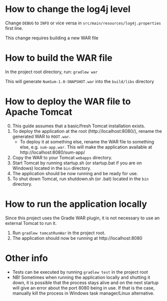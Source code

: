 # How to change the log4j level
Change `DEBUG` to `INFO` or vice versa in `src/main/resources/log4j.properties` first line.

This change requires building a new WAR file

# How to build the WAR file
In the project root directory, run: ``gradlew war``

This will generate ``NumSum-1.0-SNAPSHOT.war`` into the `build/libs` directory

# How to deploy the WAR file to Apache Tomcat
0) This guide assumes that a basic/fresh Tomcat installation exists.
1) To deploy the application at the root (http://localhost:8080/), rename the generated WAR to `ROOT.war`.
    * To deploy it at something else, rename the WAR file to something else, e.g. `sum-app.war`. This will make the application available at http://localhost:8080/sum-app/
2) Copy the WAR to your Tomcat `webapps` directory.
3) Start Tomcat by running startup.sh (or startup.bat if you are on Windows) located in the `bin` directory.
4) The application should be now running and be ready for use.
5) To shut down Tomcat, run shutdown.sh (or .bat) located in the `bin` directory.

# How to run the application locally
Since this project uses the Gradle WAR plugin, it is not necessary to use an external Tomcat to run it.

1) Run `gradlew tomcatRunWar` in the project root.
2) The application should now be running at http://localhost:8080

# Other info
* Tests can be executed by running `gradlew test` in the project root
* NB! Sometimes when running the application locally and shutting it down, it is possible that the process stays alive and on the next startup will give an error about the port 8080 being in use. If that is the case, manually kill the process in Windows task manager/Linux alternative.
